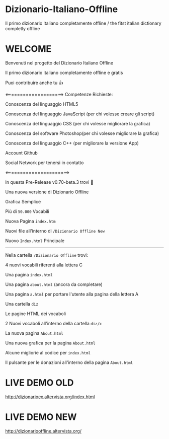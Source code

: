 # Dizionario-Italiano-Offline
Il primo dizionario italiano completamente offline / the fitst italian dictionary completly offline

# WELCOME

Benvenuti nel progetto del Dizionario Italiano Offline

Il primo dizionario italiano completamente offline e gratis

Puoi contribuire anche tu 👍 

<====================>
Competenze Richieste:

Conoscenza del linguaggio HTML5

Conoscenza del linguaggio JavaScript (per chi volesse creare gli script)

Conoscenza del linguaggio CSS (per chi volesse migliorare la grafica)

Conoscenza del software Photoshop(per chi volesse migliorare la grafica)

Conoscenza del linguaggio C++ (per migliorare la versione App)

Account Github

Social Network per tenersi in contatto

<======================>

In questa Pre-Release v0.70-beta.3 trovi 🥇 

Una nuova versione di Dizionario Offline

Grafica Semplice

Più di `50.000` Vocabili

Nuova Pagina `index.htm`

Nuovi file all'interno di `/Dizionario Offline New`

Nuovo `Index.html` Principale

-------------------------------------------------------------------------------------------------------------------------
Nella cartella `/Dizionario Offline` trovi:

4 nuovi vocabili riferenti alla lettera C

Una pagina `index.html`

Una pagina `about.html` (ancora da completare)

Una pagina `a.html` per portare l'utente alla pagina della lettera A

Una cartella `diz`

Le pagine HTML dei vocaboli

2 Nuovi vocaboli all'interno della cartella `diz/c`

La nuova pagina `About.html`

Una nuova grafica per la pagina `About.html`

Alcune migliorie al codice per `index.html`

Il pulsante per le donazioni all'interno della pagina `About.html`

# LIVE DEMO OLD

http://dizionarioex.altervista.org/index.html

# LIVE DEMO NEW

http://dizionariooffline.altervista.org/

